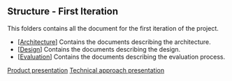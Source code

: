 ## Structure - First Iteration

This folders contains all the document for the first iteration of the project.

* [[Architecture](https://github.com/Giulio64/IOT2020BigProject/tree/master/First%Iteration/Architecture)] Contains the documents describing the architecture.
* [[Design](https://github.com/Giulio64/IOT2020BigProject/tree/master/First%Iteration/Design)] Contains the documents describing the design.
* [[Evaluation](https://github.com/Giulio64/IOT2020BigProject/tree/master/First%Iteration/Evaluation)] Contains the documents describing the evaluation process.

[Product presentation](https://youtu.be/Y6-fTJBDDO8)
[Technical approach presentation](https://youtu.be/nDMt7QFnYCQ)
